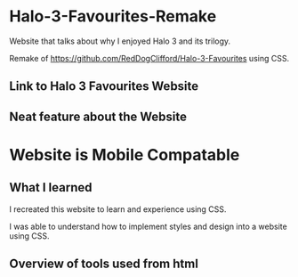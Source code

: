 # Halo-3-Favourites-Remake

Website that talks about why I enjoyed Halo 3 and its trilogy. 

Remake of https://github.com/RedDogClifford/Halo-3-Favourites using CSS.

## Link to Halo 3 Favourites Website 



## Neat feature about the Website

# Website is Mobile Compatable 


## What I learned

I recreated this website to learn and experience using CSS.

I was able to understand how to implement styles and design into a website using CSS. 

## Overview of tools used from html
